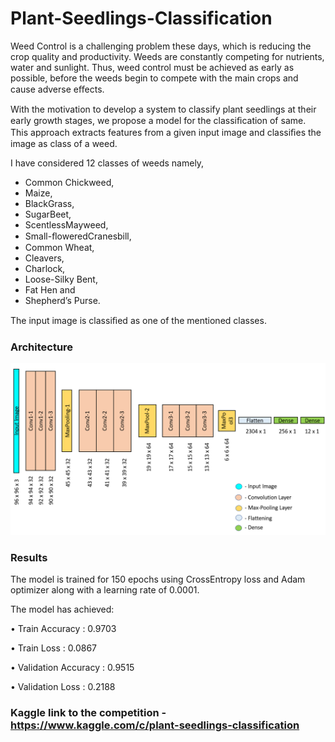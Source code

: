 # Plant-Seedlings-Classification

Weed Control is a challenging problem these days, which is reducing the crop quality and productivity. Weeds are constantly competing for nutrients, water and sunlight. Thus, weed control must be achieved as early as possible, before the weeds begin to compete with the main crops and cause adverse eﬀects.

With the motivation to develop a system to classify plant seedlings at their early growth stages, we propose a model for the classiﬁcation of same. This approach extracts features from a given input image and classiﬁes the image as class of a weed.

I have considered 12 classes of weeds namely, 
- Common Chickweed, 
- Maize,
- BlackGrass,
- SugarBeet,
- ScentlessMayweed,
- Small-ﬂoweredCranesbill, 
- Common Wheat, 
- Cleavers, 
- Charlock, 
- Loose-Silky Bent, 
- Fat Hen and 
- Shepherd’s Purse. 

The input image is classiﬁed as one of the mentioned classes.


### Architecture 

<p align="center">
    <img src="Architecture/Architecture.PNG" width="512"/>
</p>

### Results

The model is trained for 150 epochs using CrossEntropy loss and Adam optimizer along with a learning rate of 0.0001. 

The model has achieved:

• Train Accuracy : 0.9703

• Train Loss : 0.0867

• Validation Accuracy : 0.9515

• Validation Loss : 0.2188


### Kaggle link to the competition -  https://www.kaggle.com/c/plant-seedlings-classification
